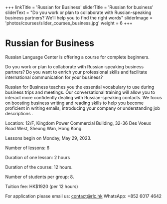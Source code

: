 +++
linkTitle = 'Russian for Business'
sliderTitle = 'Russian for business'
sliderText = "Do you work or plan to collaborate with Russian-speaking business partners? We'll help you to find the right words"
sliderImage = 'photos/courses/slider_courses_business.jpg'
weight = 6
+++

# Russian for Business

Russian Language Center is offering a course for complete beginners.


Do you work or plan to collaborate with Russian-speaking business partners? Do you want to enrich your professional skills and facilitate international communication for your business?

Russian for Business teaches you the essential vocabulary to use during business trips and meetings. Our conversational training will allow you to interact more confidently dealing with Russian-speaking contacts. We focus on boosting business writing and reading skills to help you become proficient in writing emails, introducing your company or understanding job descriptions .

Location: 12/F, Kingdom Power Commercial Building, 32-36 Des Voeux Road West, Sheung Wan, Hong Kong.

Lessons begin on Monday, May 29, 2023.

Number of lessons: 6

Duration of one lesson: 2 hours

Duration of the course: 12 hours.

Number of students per group: 8.

Tuition fee: HK$1920 (per 12 hours)

For application please email us: contact@rlc.hk
WhatsApp: +852 6017 4642
